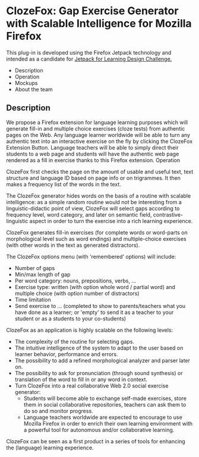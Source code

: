# ClozeFox: Gap Exercise Generator with Scalable Intelligence for Mozilla Firefox

This plug-in is developed using the Firefox Jetpack technology and
intended as a candidate for [Jetpack
for Learning Design Challenge.](http://design-challenge.mozillalabs.com/jetpack-for-learning/) 

- Description
- Operation
- Mockups
- About the team

## Description

We propose a Firefox extension for language learning purposes which
will generate fill-in and multiple choice exercises (cloze tests) from
authentic pages on the Web. Any language learner worldwide will be
able to turn any authentic text into an interactive exercise on the
fly by clicking the ClozeFox Extension Button. Language teachers will
be able to simply direct their students to a web page and students
will have the authentic web page rendered as a fill in exercise thanks
to this Firefox extension.  Operation

ClozeFox first checks the page on the amount of usable and useful
text, text structure and language ID based on page info or on
trigrammes. It then makes a frequency list of the words in the text.

The ClozeFox generator hides words on the basis of a routine with
scalable intelligence: as a simple random routine would not be
interesting from a linguistic-didactic point of view, ClozeFox will
select gaps according to frequency level, word category, and later on
semantic field, contrastive-linguistic aspect in order to turn the
exercise into a rich learning experience.

ClozeFox generates fill-in exercises (for complete words or word-parts
on morphological level such as word endings) and multiple-choice
exercises (with other words in the text as generated distractors).

The ClozeFox options menu (with 'remembered' options) will include:

- Number of gaps
- Min/max length of gap
- Per word category: nouns, prepositions, verbs, ...
- Exercise type: written (with option whole word / partial word) and 
  multiple choice (with option number of distractors)
- Time limitation
- Send exercise to ... (completed to show to parents/teachers what you 
  have done as a learner; or 'empty' to send it as 
  a teacher to your student or as a students to your co-students)

ClozeFox as an application is highly scalable on the following levels:

- The complexity of the routine for selecting gaps.
- The intuitive intelligence of the system to adapt to the user based 
  on learner behavior, performance and errors.
- The possibility to add a refined morphological analyzer and parser 
  later on.
- The possibility to ask for pronunciation (through sound synthesis) 
  or translation of the word to fill in or any word in context.
- Turn ClozeFox into a real collaborative Web 2.0 social exercise generator:
  + Students will become able to exchange self-made exercises, store them in 
    social collaborative repositories, teachers 
    can ask them to do so and monitor progress.
  + Language teachers worldwide are expected to encourage to use Mozilla Firefox
    in order to enrich their own learning environment with a powerful tool 
    for autonomous and/or collaborative learning.

ClozeFox can be seen as a first product in a series of tools for
enhancing the (language) learning experience.


